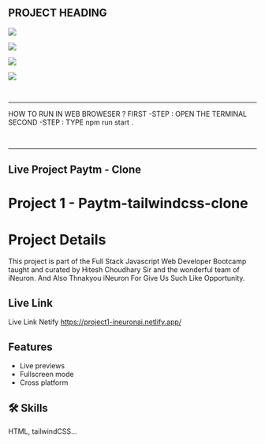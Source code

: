 ## PROJECT HEADING

![](https://img.shields.io/badge/Tailwind%20PROJECT%201-PAYTM%20TAILWIND%20CLONE%20WEBPAGE-blue)

![](https://img.shields.io/badge/TECH%20STACK-HTML%20%7C%20TAILWIND-important)

![](https://img.shields.io/badge/PROJECT%20OWNER-ANUJ%20SHARMA-blueviolet)

![](https://img.shields.io/badge/SPECIAL%20THANKS-HITESH%20CHOUDHARY%20SIR%20%20%7C%20iNeuron.ai%20TEAM-ff69b4)



&nbsp;
***
HOW TO RUN IN WEB BROWESER  ?
FIRST -STEP : OPEN THE TERMINAL 
SECOND -STEP : TYPE npm run start .


&nbsp;
***
## Live Project Paytm - Clone 




# Project 1  -  Paytm-tailwindcss-clone

# Project Details 

This project is part of the Full Stack Javascript Web Developer Bootcamp taught and curated by Hitesh Choudhary Sir and the wonderful team of iNeuron.
And Also Thnakyou iNeuron For Give Us Such Like Opportunity.


## Live Link

Live Link Netify
https://project1-ineuronai.netlify.app/


## Features

- Live previews
- Fullscreen mode
- Cross platform


## 🛠 Skills
HTML, tailwindCSS...

